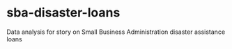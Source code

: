 # sba-disaster-loans
Data analysis for story on Small Business Administration disaster assistance loans
